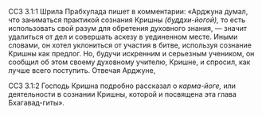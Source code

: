 ССЗ 3.1:1	Шрила Прабхупада пишет в комментарии: «Арджуна думал, что заниматься практикой сознания Кришны _(буддхи-йогой),_ то есть использовать свой разум для обретения духовного знания, — значит удалиться от дел и совершать аскезу в уединенном месте. Иными словами, он хотел уклониться от участия в битве, используя сознание Кришны как предлог. Но, будучи искренним и серьезным учеником, он сообщил об этом своему духовному учителю, Кришне, и спросил, как лучше всего поступить. Отвечая Арджуне,

ССЗ 3.1:2	Господь Кришна подробно рассказал о _карма-йоге,_ или деятельности в сознании Кришны, которой и посвящена эта глава Бхагавад-гиты».